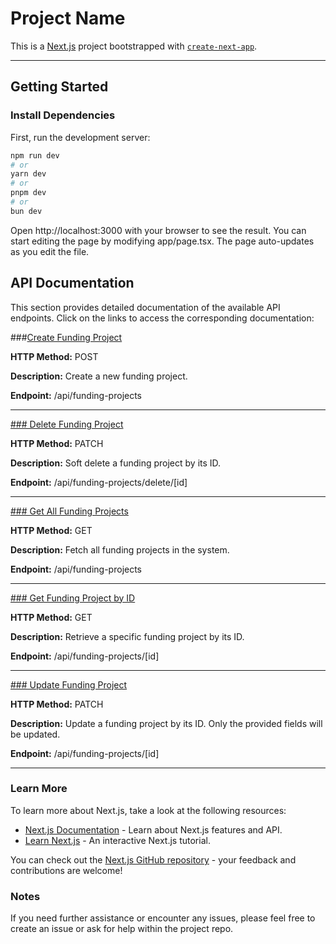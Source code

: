 # Project Name

This is a [Next.js](https://nextjs.org) project bootstrapped with [`create-next-app`](https://nextjs.org/docs/app/api-reference/cli/create-next-app).

---

## Getting Started

### Install Dependencies

First, run the development server:

```bash
npm run dev
# or
yarn dev
# or
pnpm dev
# or
bun dev
```

Open http://localhost:3000 with your browser to see the result.
You can start editing the page by modifying app/page.tsx. The page auto-updates as you edit the file.

## API Documentation

This section provides detailed documentation of the available API endpoints. Click on the links to access the corresponding documentation:

###[Create Funding Project](./docs/create-funding-project.md)

**HTTP Method:** POST

**Description:** Create a new funding project.

**Endpoint:** /api/funding-projects

---

[### Delete Funding Project](./docs/delete-funding-project.md)

**HTTP Method:** PATCH

**Description:** Soft delete a funding project by its ID.

**Endpoint:** /api/funding-projects/delete/[id]

---

[### Get All Funding Projects](./docs/get-all-funding-projects.md)

**HTTP Method:** GET

**Description:** Fetch all funding projects in the system.

**Endpoint:** /api/funding-projects

---

[### Get Funding Project by ID](./docs/get-funding-project-by-id.md)

**HTTP Method:** GET

**Description:** Retrieve a specific funding project by its ID.

**Endpoint:** /api/funding-projects/[id]

---

[### Update Funding Project](./docs/update-funding-project.md)

**HTTP Method:** PATCH

**Description:** Update a funding project by its ID. Only the provided fields will be updated.

**Endpoint:** /api/funding-projects/[id]

---

### Learn More

To learn more about Next.js, take a look at the following resources:

- [Next.js Documentation](https://nextjs.org/docs) - Learn about Next.js features and API.
- [Learn Next.js](https://nextjs.org/learn) - An interactive Next.js tutorial.

You can check out the [Next.js GitHub repository](https://github.com/vercel/next.js) - your feedback and contributions are welcome!

### Notes

If you need further assistance or encounter any issues, please feel free to create an issue or ask for help within the project repo.

